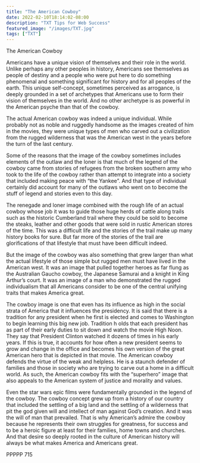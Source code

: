 ```yaml
---
title: "The American Cowboy"
date: 2022-02-10T18:14:02-08:00
description: "TXT Tips for Web Success"
featured_image: "/images/TXT.jpg"
tags: ["TXT"]
---
```


The American Cowboy

Americans have a unique vision of themselves and their role in the world.  Unlike perhaps any other peoples in history, Americans see themselves as people of destiny and a people who were put here to do something phenomenal and something significant for history and for all peoples of the earth.  This unique self-concept, sometimes perceived as arrogance, is deeply grounded in a set of archetypes that Americans use to form their vision of themselves in the world.  And no other archetype is as powerful in the American psyche than that of the cowboy.

The actual American cowboy was indeed a unique individual.  While probably not as noble and ruggedly handsome as the images created of him in the movies, they were unique types of men who carved out a civilization from the rugged wilderness that was the American west in the years before the turn of the last century.

Some of the reasons that the image of the cowboy sometimes includes elements of the outlaw and the loner is that much of the legend of the cowboy came from stories of refugees from the broken southern army who took to the life of the cowboy rather than attempt to integrate into a society that included making peace with “the Yankee”.  And that type of individual certainly did account for many of the outlaws who went on to become the stuff of legend and stories even to this day.

The renegade and loner image combined with the rough life of an actual cowboy whose job it was to guide those huge herds of cattle along trails such as the historic Cumberland trail where they could be sold to become the steaks, leather and other goods that were sold in rustic American stores of the time.  This was a difficult life and the stories of the trail make up many history books for sure.  But far more of the stories of the trail are glorifications of that lifestyle that must have been difficult indeed.

But the image of the cowboy was also something that grew larger than what the actual lifestyle of those simple but rugged men must have lived in the American west.  It was an image that pulled together heroes as far flung as the Australian Gaucho cowboy, the Japanese Samurai and a knight in King Arthur’s court.  It was an image of a man who demonstrated the rugged individualism that all Americans consider to be one of the central unifying traits that makes America great. 

The cowboy image is one that even has its influence as high in the social strata of America that it influences the presidency.  It is said that there is a tradition for any president when he first is elected and comes to Washington to begin learning this big new job.  Tradition h olds that each president has as part of their early duties to sit down and watch the movie High Noon.  They say that President Clinton watched it dozens of times in his early years.  If this is true, it accounts for how often a new president seems to grow and change in the office and becomes his own version of the great American hero that is depicted in that movie.  The American cowboy defends the virtue of the weak and helpless.  He is a staunch defender of families and those in society who are trying to carve out a home in a difficult world.  As such, the American cowboy fits with the “superhero” image that also appeals to the American system of justice and morality and values.

Even the star wars epic films were fundamentally grounded in the legend of the cowboy.  The cowboy concept grew up from a history of our country that included the settling of a big land and the settling of a wilderness that pit the god given will and intellect of man against God’s creation.  And it was the will of man that prevailed.  That is why American’s admire the cowboy because he represents their own struggles for greatness, for success and to be a heroic figure at least for their families, home towns and churches.  And that desire so deeply rooted in the culture of American history will always be what makes America and Americans great.

PPPPP 715


